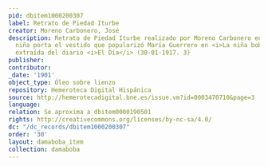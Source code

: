 ```yaml
---
pid: dbitem1000200307
label: Retrato de Piedad Iturbe
creator: Moreno Carbonero, José
description: Retrato de Piedad Iturbe realizado por Moreno Carbonero en el que la
  niña porta el vestido que popularizó María Guerrero en <i>La niña boba</i>. Imagen
  extraída del diario <i>El Día</i> (30-01-1917. 3)
publisher:
contributor:
_date: '1901'
object_type: Óleo sobre lienzo
repository: Hemeroteca Digital Hispánica
source: http://hemerotecadigital.bne.es/issue.vm?id=0003470710&page=3
language:
relation: Se aproxima a dbitem0000190501
rights: http://creativecommons.org/licenses/by-nc-sa/4.0/
dc: "/dc_records/dbitem1000200307"
order: '30'
layout: damaboba_item
collection: damaboba
---
```


